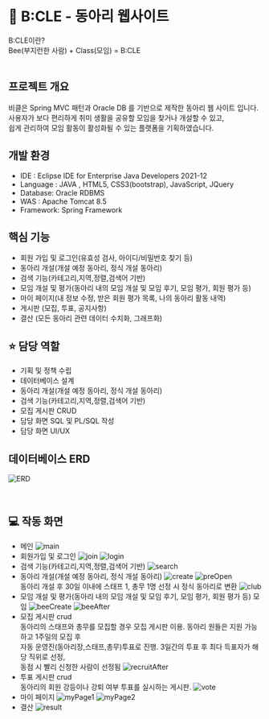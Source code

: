 # :honeybee: B:CLE - 동아리 웹사이트
B:CLE이란? <br>
Bee(부지런한 사람) + Class(모임) = B:CLE <br>
<br>

## 프로젝트 개요 
비클은 Spring MVC 패턴과 Oracle DB 를 기반으로 제작한 동아리 웹 사이트 입니다. <br>
사용자가 보다 편리하게 취미 생활을 공유할 모임을 찾거나 개설할 수 있고, <br>
쉽게 관리하여 모임 활동이 활성화될 수 있는 플랫폼을 기획하였습니다.

## 개발 환경
- IDE : Eclipse IDE for Enterprise Java Developers 2021-12 <br>
- Language : JAVA , HTML5, CSS3(bootstrap), JavaScript, JQuery <br>
- Database: Oracle RDBMS <br>
- WAS : Apache Tomcat 8.5 <br>
- Framework: Spring Framework <br>

## 핵심 기능
- 회원 가입 및 로그인(유효성 검사, 아이디/비밀번호 찾기 등)  
- 동아리 개설(개설 예정 동아리, 정식 개설 동아리)
- 검색 기능(카테고리,지역,정렬,검색어 기반) 
- 모임 개설 및 평가(동아리 내의 모임 개설 및 모임 후기, 모임 평가, 회원 평가 등) 
- 마이 페이지(내 정보 수정, 받은 회원 평가 목록, 나의 동아리 활동 내역) 
- 게시판 (모집, 투표, 공지사항) 
- 결산 (모든 동아리 관련 데이터 수치화, 그래프화)

 ## :star: 담당 역할
 - 기획 및 정책 수립
 - 데이터베이스 설계
 - 동아리 개설(개설 예정 동아리, 정식 개설 동아리)
 - 검색 기능(카테고리,지역,정렬,검색어 기반)
 - 모집 게시판 CRUD 
 - 담당 화면 SQL 및 PL/SQL 작성
 - 담당 화면 UI/UX
 
 ## 데이터베이스 ERD
 ![ERD](https://user-images.githubusercontent.com/88035374/152681344-f1aedd2a-254d-40e4-80b2-b2bdcf318c3a.png)
 
 <br>
 
 ## :computer: 작동 화면
- 메인
![main](https://user-images.githubusercontent.com/88035374/152681882-c11dd2a3-22f6-4123-89bb-6c1efb15050b.png)
- 회원가입 및 로그인 
![join](https://user-images.githubusercontent.com/88035374/152681915-1c8f9ba8-b3fd-4261-ae21-2d965897035d.png)
![login](https://user-images.githubusercontent.com/88035374/152681918-96b3bfb4-72f0-4480-aaf6-4a83ca445718.png)
- 검색 기능(카테고리,지역,정렬,검색어 기반) 
![search](https://user-images.githubusercontent.com/88035374/152682156-0fe0a46b-25a6-4dc2-ae54-8b49ed979dce.png)
- 동아리 개설(개설 예정 동아리, 정식 개설 동아리)
![create](https://user-images.githubusercontent.com/88035374/152681966-5826946b-0d26-4fd3-804d-fc5d8034de33.png)
![preOpen](https://user-images.githubusercontent.com/88035374/152682018-be95f061-e200-4e6a-9e85-6c57b472772e.png) <br>
동아리 개설 후 30일 이내에 스태프 1, 총무 1명 선정 시 정식 동아리로 변환
![club](https://user-images.githubusercontent.com/88035374/152682106-7179122f-0760-416d-a2d3-f5508df41c32.png)
- 모임 개설 및 평가(동아리 내의 모임 개설 및 모임 후기, 모임 평가, 회원 평가 등) 모임
![beeCreate](https://user-images.githubusercontent.com/88035374/152682136-f3e85617-140f-4141-ba17-981d60c6da3f.png)
![beeAfter](https://user-images.githubusercontent.com/88035374/152682139-a0fa6bcc-ddb0-45ae-8412-c4e2449d1307.png)
- 모집 게시판 crud
<br>동아리의 스태프와 총무를 모집할 경우 모집 게시판 이용. 동아리 원들은 지원 가능하고 1주일의 모집 후 <br> 
자동 운영진(동아리장,스태프,총무)투표로 진행. 3일간의 투표 후 최다 득표자가 해당 직위로 선정,<br>
동점 시 빨리 신청한 사람이 선정됨 
![recruitAfter](https://user-images.githubusercontent.com/88035374/152682149-1736a3c7-ca83-47ab-a20c-b2ccf702a232.png)
- 투표 게시판 crud 
<br> 동아리의 회원 강등이나 강퇴 여부 투표를 실시하는 게시판.
![vote](https://user-images.githubusercontent.com/88035374/152682155-c737aaa8-8dbe-4359-8bcd-0eac9bc496bf.png)
- 마이 페이지
![myPage1](https://user-images.githubusercontent.com/88035374/152682599-2898b683-ce7d-4524-b77c-e57321dd2937.png)
![myPage2](https://user-images.githubusercontent.com/88035374/152682605-92241803-04b5-4a83-a07a-38472bf4f6fa.png)
- 결산 
![result](https://user-images.githubusercontent.com/88035374/152682158-e4eb2a21-c7ed-4579-8050-50d4770f8fca.png)


 

